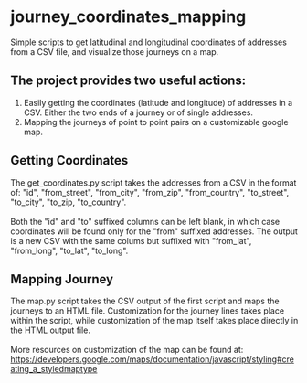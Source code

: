 # journey_coordinates_mapping
Simple scripts to get latitudinal and longitudinal coordinates of addresses from a CSV file, and visualize those journeys on a map.

## The project provides two useful actions:
1. Easily getting the coordinates (latitude and longitude) of addresses in a CSV.  Either the two ends of a journey or of single addresses.
2. Mapping the journeys of point to point pairs on a customizable google map.

## Getting Coordinates
The get_coordinates.py script takes the addresses from a CSV in the format of:
"id", "from_street", "from_city", "from_zip", "from_country", "to_street", "to_city", "to_zip, "to_country".
<br><br>
Both the "id" and "to" suffixed columns can be left blank, in which case coordinates will be found only for the "from" suffixed addresses.  The output is a new CSV with the same colums but suffixed with "from_lat", "from_long", "to_lat", "to_long".

## Mapping Journey
The map.py script takes the CSV output of the first script and maps the journeys to an HTML file. Customization for the journey lines takes place within the script, while customization of the map itself takes place directly in the HTML output file.
<br><br>
More resources on customization of the map can be found at: https://developers.google.com/maps/documentation/javascript/styling#creating_a_styledmaptype
